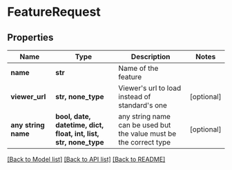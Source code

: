 # FeatureRequest


## Properties
Name | Type | Description | Notes
------------ | ------------- | ------------- | -------------
**name** | **str** | Name of the feature | 
**viewer_url** | **str, none_type** | Viewer&#39;s url to load instead of standard&#39;s one | [optional] 
**any string name** | **bool, date, datetime, dict, float, int, list, str, none_type** | any string name can be used but the value must be the correct type | [optional]

[[Back to Model list]](../README.md#documentation-for-models) [[Back to API list]](../README.md#documentation-for-api-endpoints) [[Back to README]](../README.md)


